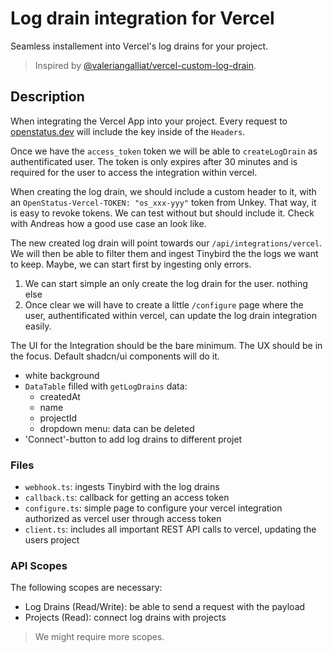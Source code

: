 # Log drain integration for Vercel

Seamless installement into Vercel's log drains for your project.

> Inspired by
> [@valeriangalliat/vercel-custom-log-drain](https://github.com/valeriangalliat/vercel-custom-log-drain).

## Description

When integrating the Vercel App into your project. Every request to
[openstatus.dev](https://openstatus.dev) will include the key inside of the
`Headers`.

Once we have the `access_token` token we will be able to `createLogDrain` as
authentificated user. The token is only expires after 30 minutes and is required
for the user to access the integration within vercel.

When creating the log drain, we should include a custom header to it, with an
`OpenStatus-Vercel-TOKEN: "os_xxx-yyy"` token from Unkey. That way, it is easy
to revoke tokens. We can test without but should include it. Check with Andreas
how a good use case an look like.

The new created log drain will point towards our `/api/integrations/vercel`. We
will then be able to filter them and ingest Tinybird the the logs we want to
keep. Maybe, we can start first by ingesting only errors.

1. We can start simple an only create the log drain for the user. nothing else
2. Once clear we will have to create a little `/configure` page where the user,
   authentificated within vercel, can update the log drain integration easily.

The UI for the Integration should be the bare minimum. The UX should be in the
focus. Default shadcn/ui components will do it.

- white background
- `DataTable` filled with `getLogDrains` data:
  - createdAt
  - name
  - projectId
  - dropdown menu: data can be deleted
- 'Connect'-button to add log drains to different projet

<!-- Redirect URL aka callback explaination -->

### Files

- `webhook.ts`: ingests Tinybird with the log drains
- `callback.ts`: callback for getting an access token
- `configure.ts`: simple page to configure your vercel integration authorized as
  vercel user through access token
- `client.ts`: includes all important REST API calls to vercel, updating the
  users project

### API Scopes

The following scopes are necessary:

- Log Drains (Read/Write): be able to send a request with the payload
- Projects (Read): connect log drains with projects

> We might require more scopes.
